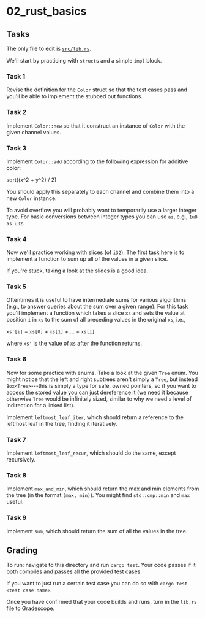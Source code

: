 02_rust_basics
==============

Tasks
-----

The only file to edit is [`src/lib.rs`](/02_rust_basics/src/lib.rs).

We'll start by practicing with `struct`s and a simple `impl` block.

### Task 1

Revise the definition for the `Color` struct so that the test cases pass
and you'll be able to implement the stubbed out functions.

### Task 2

Implement `Color::new` so that it construct an instance of `Color` with
the given channel values.

### Task 3

Implement `Color::add` according to the following expression for additive
color:

sqrt((x^2 + y^2) / 2)

You should apply this separately to each channel and combine them into a
new `Color` instance.

To avoid overflow you will probably want to temporarily use a larger
integer type. For basic conversions between integer types you can use
`as`, e.g., `1u8 as u32`.

### Task 4

Now we'll practice working with slices (of `i32`). The first task here
is to implement a function to sum up all of the values in a given slice.

If you're stuck, taking a look at the slides is a good idea.

### Task 5

Oftentimes it is useful to have intermediate sums for various algorithms
(e.g., to answer queries about the sum over a given range). For this
task you'll implement a function which takes a slice `xs` and sets the
value at position `i` in `xs` to the sum of all preceding values in the
original `xs`, i.e.,

`xs'[i]` = `xs[0]` + `xs[1]` + ... + `xs[i]`

where `xs'` is the value of `xs` after the function returns.

### Task 6

Now for some practice with enums. Take a look at the given `Tree` enum.
You might notice that the left and right subtrees aren't simply a
`Tree`, but instead `Box<Tree>`---this is simply a type for safe, owned
pointers, so if you want to access the stored value you can just
dereference it (we need it because otherwise `Tree` would be infinitely
sized, similar to why we need a level of indirection for a linked list).

Implement `leftmost_leaf_iter`, which should return a reference to the
leftmost leaf in the tree, finding it iteratively.

### Task 7

Implement `leftmost_leaf_recur`, which should do the same, except
recursively.

### Task 8

Implement `max_and_min`, which should return the max and min elements
from the tree (in the format `(max, min)`). You might find
`std::cmp::min` and `max` useful.

### Task 9

Implement `sum`, which should return the sum of all the values in the
tree.

Grading
-------

To run: navigate to this directory and run `cargo test`. Your code
passes if it both compiles and passes all the provided test cases.

If you want to just run a certain test case you can do so with `cargo
test <test case name>`.

Once you have confirmed that your code builds and runs, turn in the
`lib.rs` file to Gradescope.


